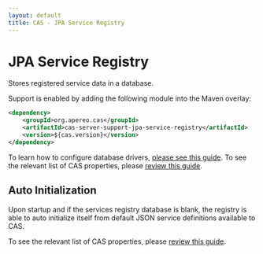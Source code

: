```yaml
---
layout: default
title: CAS - JPA Service Registry
---
```


# JPA Service Registry
Stores registered service data in a database.

Support is enabled by adding the following module into the Maven overlay:

```xml
<dependency>
    <groupId>org.apereo.cas</groupId>
    <artifactId>cas-server-support-jpa-service-registry</artifactId>
    <version>${cas.version}</version>
</dependency>
```

To learn how to configure database drivers, [please see this guide](JDBC-Drivers.html).
To see the relevant list of CAS properties, please [review this guide](Configuration-Properties.html#database-service-registry).

## Auto Initialization

Upon startup and if the services registry database is blank,
the registry is able to auto initialize itself from default
JSON service definitions available to CAS.

To see the relevant list of CAS properties, please [review this guide](Configuration-Properties.html#service-registry).
